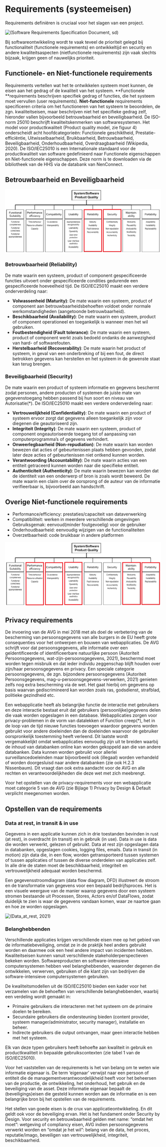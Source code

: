 # Requirements (systeemeisen)

Requirements definiëren is cruciaal voor het slagen van een project. 

![(Software Requirements Specification Document, sd)](../.gitbook/assets/1\_apoaizicyu0b7jgg9mmjhw.jpeg)

Bij softwareontwikkeling wordt te vaak teveel de prioriteit gelegd bij functionaliteit (functionele requirements) en ontwikkeltijd en security en andere kwaliteitsaspecten (nietfunctionele requirements) zijn vaak slechts bijzaak, krijgen geen of nauwelijks prioriteit.

## Functionele- en Niet-functionele requirements

Requirements vertellen wat het te ontwikkelen systeem moet kunnen, de eisen aan het gedrag of de kwaliteit van het systeem. **Functionele **requirements beschrijven specifiek gedrag of functies, die het systeem moet vervullen (user requirements). **Niet-functionele** requirements specificeren criteria om het functioneren van het systeem te beoordelen, de zgn. kwaliteitseisen, maar beschrijven niet het specifieke gedrag zelf, hieronder vallen bijvoorbeeld betrouwbaarheid en beveiligbaarheid. De ISO-norm 25010 beschrijft kwaliteitskenmerken van softwaresystemen. Het model voor productkwaliteit (Product quality model, zie figuur 4) onderscheidt acht hoofdcategorieën: Functionele geschiktheid, Prestatie-efficiëntie, Uitwisselbaarheid, Bruikbaarheid, Betrouwbaarheid, Beveiligbaarheid, Onderhoudbaarheid, Overdraagbaarheid (Wikipedia, 2020). De ISO/IEC25010 is een Internationale standaard voor de productkwaliteit van software gedefinieerd naar Functionele eigenschappen en Niet-functionele eigenschappen. Deze norm is te downloaden via de bibliotheek van de HHS via de databank van NenConnect.

## Betrouwbaarheid en Beveiligbaarheid

![Product quality model ISO/IEC25010](../.gitbook/assets/q1.png)

### **Betrouwbaarheid (Reliability)**

De mate waarin een systeem, product of component gespecificeerde functies uitvoert onder gespecificeerde condities gedurende een gespecificeerde hoeveelheid tijd. De ISO/IEC25010 maakt een verdere onderverdeling naar: 

* **Volwassenheid (Maturity)**: De mate waarin een systeem, product of component aan betrouwbaarheidsbehoeften voldoet onder normale werkomstandigheden (aangetoonde betrouwbaarheid).
* **Beschikbaarheid (Availability)**: De mate waarin een systeem, product of component operationeel en toegankelijk is wanneer men het wil gebruiken. 
* **Foutbestendigheid (Fault tolerance)**: De mate waarin een systeem, product of component werkt zoals bedoeld ondanks de aanwezigheid van hard- of softwarefouten.
* **Herstelbaarheid (Recoverability)**: De mate waarin het product of systeem, in geval van een onderbreking of bij een fout, de direct betrokken gegevens kan herstellen en het systeem in de gewenste staat kan terug brengen.

### Beveiligbaarheid (Security)

De mate waarin een product of systeem informatie en gegevens beschermt zodat personen, andere producten of systemen de juiste mate van gegevenstoegang hebben passend bij hun soort en niveau van Autorisatie(\*). De ISO/IEC25010 maakt een verdere onderverdeling naar: 

* **Vertrouwelijkheid (Confidentiality)**: De mate waarin een product of systeem ervoor zorgt dat gegevens alleen toegankelijk zijn voor diegenen die geautoriseerd zijn.
* **Integriteit (Integrity)**: De mate waarin een systeem, product of component ongeautoriseerde toegang tot of aanpassing van computerprogramma’s of gegevens verhindert.
* **Onweerlegbaarheid (Non-repudiation)**: De mate waarin kan worden bewezen dat acties of gebeurtenissen plaats hebben gevonden, zodat later deze acties of gebeurtenissen niet ontkend kunnen worden. 
* **Verantwoording (Accountability)**: De mate waarin acties van een entiteit getraceerd kunnen worden naar die specifieke entiteit.
* **Authenticiteit (Authenticity)**: De mate waarin bewezen kan worden dat de identiteit van een onderwerp of bron is zoals wordt beweerd. De mate waarin een claim over de oorsprong of de auteur van de informatie verifieerbaar is, bijvoorbeeld aan handschrift.

## Overige Niet-functionele requirements

* Performance/efficiency: prestaties/capaciteit van dataverwerking
* Compatibiliteit: werken in meerdere verschillende omgevingen\
  Gebruiksgemak: eenvoud(minder foutgevoelig) voor de gebruiker
* Onderhoudbaarheid: eenvoudig wijzigen van de functionaliteiten
* Overzetbaarheid: code bruikbaar in andere platformen

![ Product quality model ISO/IEC25010](../.gitbook/assets/q2.png)

## Privacy requirements

De invoering van de AVG in mei 2018 met als doel de verbetering van de bescherming van persoonsgegevens van alle burgers in de EU heeft grote consequenties voor het ontwerpen en bouwen van webapplicaties. De AVG schrijft voor dat persoonsgegevens, alle informatie over een geïdentificeerde of identificeerbare natuurlijke persoon (Autoriteit Persoonsgegevens, wat-zijn-persoonsgegevens, 2021), beschermd moet worden tegen misbruik en dat ieder individu zeggenschap blijft houden over zijn/haar persoonsgegevens en privacy. Een speciale categorie persoonsgegevens, de zgn. bijzondere persoonsgegevens (Autoriteit Persoonsgegevens, mag-u-persoonsgegevens-verwerken, 2021) genieten zelfs nog extra bescherming via de wet. Het gaat hierbij om gegevens op basis waarvan gediscrimineerd kan worden zoals ras, godsdienst, strafblad, politieke gezindheid etc.

Een webapplicatie heeft als belangrijke functie de interactie met gebruikers en deze interactie bestaat eruit dat gebruikers (persoonlijke)gegevens delen die vaak worden opgeslagen in een database. Webapplicaties zorgen voor privacy-problemen in de vorm van datalekken of Function creep(\*), het in de loop van de tijd nieuwe functies toevoegen waardoor gegevens worden gebruikt voor andere doeleinden dan de doeleinden waarvoor de gebruiker oorspronkelijk toestemming heeft verleend. Dit laatste wordt vergemakkelijkt omdat webapplicaties eenvoudig zijn uit te breiden waarbij de inhoud van databanken online kan worden gekoppeld aan die van andere databanken. Data kunnen worden gebruikt voor allerlei surveillancedoeleinden maar bijvoorbeeld ook (illegaal) worden verhandeld of worden doorgesluisd naar andere databanken (zie ook H.2.3 Nissenbaum). Dit vraagt dan ook extra aandacht voor de AVG en alle rechten en verantwoordelijkheden die deze wet met zich meebrengt.

Voor het opstellen van de privacy-requirements voor een webapplicatie moet categorie 5 van de AVG (zie Bijlage 1) Privacy by Design & Default verplicht meegenomen worden.

## Opstellen van de requirements

### Data at rest, in transit & in use

Gegevens in een applicatie kunnen zich in drie toestanden bevinden in rust (at rest), in overdracht (in transit) en in gebruik (in use). Data in use is data die worden verwerkt, gelezen of gebruikt. Data at rest zijn opgeslagen data in databanken, opgeslagen cookies, logging files, emails. Data in transit (in motion) zijn data die, in een flow, worden getransporteerd tussen systemen of tussen applicaties of tussen de diverse onderdelen van applicaties zelf. In alle drie de staten moet de beschikbaarheid, integriteit en vertrouwelijkheid adequaat worden beschermd.

Een gegevensstroomdiagram (data flow diagram, DFD) illustreert de stroom en de transformatie van gegevens voor een bepaald bedrijfsproces. Het is een visuele weergave van de manier waarop gegevens door een systeem stromen bestaande uit Processen, Stores, Actors en/of DataFlows, zodat duidelijk te zien is waar de gegevens vandaan komen, waar ze naartoe gaan en hoe ze worden opgeslagen.

![(Data_at_rest, 2021)](../.gitbook/assets/3\_states_of_data.jpg)

### Belanghebbenden

Verschillende applicaties krijgen verschillende eisen mee op het gebied van de informatiebeveiliging, omdat ze in de praktijk heel anders gebruikt worden en daarmee ook een heel andere impact van incidenten hebben. Kwaliteitseisen kunnen vanuit verschillende stakeholderperspectieven bekeken worden. Softwareproducten en software-intensieve computersystemen hebben veel belanghebbenden, waaronder degenen die ontwikkelen, verwerven, gebruiken of die klant zijn van bedrijven die software-intensieve computersystemen gebruiken.

De kwaliteitsmodellen uit de ISO/IEC25010 bieden een kader voor het verzamelen van de behoeften van verschillende belanghebbenden, waarbij een verdeling wordt gemaakt in:

* Primaire gebruikers die interacteren met het systeem om de primaire doelen te bereiken.
* Secundaire gebruikers die ondersteuning bieden (content provider, systeem manager/administrator, security manager), installatie en beheer.
* Indirecte gebruikers die output ontvangen, maar geen interactie hebben met het systeem.

Elk van deze typen gebruikers heeft behoefte aan kwaliteit in gebruik en productkwaliteit in bepaalde gebruikscontexten (zie tabel 1 van de ISO/IEC25010).

Voor het vaststellen van de requirements is het van belang om te weten wie informatie eigenaar is. De term ‘eigenaar’ verwijst naar een persoon of entiteit die de managementverantwoordelijkheid heeft voor het beheersen van de productie, de ontwikkeling, het onderhoud, het gebruik en de beveiliging van de asset. Deze informatie eigenaar bepaalt de (beveiligings)eisen die gesteld kunnen worden aan de informatie en is een belangrijke bron bij het opstellen van de requirements.

Het stellen van goede eisen is de crux van applicatieontwikkeling. En dit geldt ook voor de beveiliging ervan. Het is het fundament onder Security by Design. Voor security en betrouwbaarheid gelden met name: “omdat het moet”: wetgeving of compliancy eisen, AVG indien persoonsgegevens verwerkt worden en “omdat je het wil”: belang van de data, het proces, reputatie/imago, beveiligen van vertrouwelijkheid, integriteit, beschikbaarheid.
